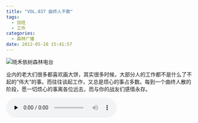 ```yaml
---
title: "VOL.037 曲终人不散"
tags:
  - 加班
  - 工作
categories:
  - 森林广播
date: 2012-05-28 15:41:57
---
```


![晓禾依树森林电台](../../../images/radiocover/radio_037.jpg) 

业内的老大们很多都喜欢画大饼，其实很多时候，大部分人的工作都不是什么了不起的“伟大”的事。而往往谈起工作，又总是烦心的事占多数。每到一个曲终人散的阶段，愿一切烦心的事离各位远去，而与你的战友们感情永存。  

<audio id="audio" controls="" preload="none">
  <source id="mp3" src="http://www.coletree.com/radio/coletree_radio_037.mp3">
</audio>